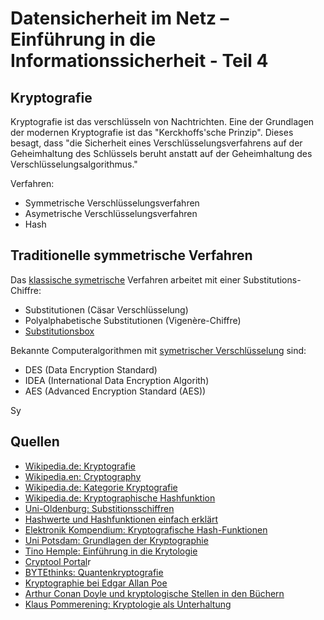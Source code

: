 # Datensicherheit im Netz – Einführung in die Informationssicherheit - Teil 4

## Kryptografie

Kryptografie ist das verschlüsseln von Nachtrichten. Eine der Grundlagen der modernen Kryptografie ist das "Kerckhoffs'sche Prinzip". Dieses besagt, dass "die Sicherheit eines Verschlüsselungsverfahrens auf der Geheimhaltung des Schlüssels beruht anstatt auf der Geheimhaltung des Verschlüsselungsalgorithmus."

Verfahren:  
* Symmetrische Verschlüsselungsverfahren
* Asymetrische Verschlüsselungsverfahren 
* Hash

## Traditionelle symmetrische Verfahren  

Das [klassische symetrische](https://de.wikipedia.org/wiki/Kategorie:Symmetrisches_Verschlüsselungsverfahren) Verfahren arbeitet mit einer Substitutions-Chiffre:
* Substitutionen  (Cäsar Verschlüsselung)
* Polyalphabetische Substitutionen (Vigenère-Chiffre)
* [Substitutionsbox ](https://de.wikipedia.org/wiki/S-Box)

Bekannte Computeralgorithmen mit [symetrischer Verschlüsselung](https://de.wikipedia.org/wiki/Symmetrisches_Kryptosystem) sind:
- DES (Data Encryption Standard)
- IDEA (International Data Encryption Algorith)
- AES (Advanced Encryption Standard (AES))



Sy
## Quellen

* [Wikipedia.de: Kryptografie](https://de.wikipedia.org/wiki/Kryptographie)
* [Wikipedia.en: Cryptography](https://en.wikipedia.org/wiki/Cryptography)
* [Wikipedia.de: Kategorie Kryptografie](https://de.wikipedia.org/wiki/Kategorie:Kryptologie)
* [Wikipedia.de: Kryptographische Hashfunktion](https://de.wikipedia.org/wiki/Kryptographische_Hashfunktion)
* [Uni-Oldenburg: Substitionsschiffren](http://einstein.informatik.uni-oldenburg.de/rechnernetze/substitu.htm)
* [Hashwerte und Hashfunktionen einfach erklärt](https://www.datenschutzbeauftragter-info.de/hashwerte-und-hashfunktionen-einfach-erklaert/)
* [Elektronik Kompendium: Kryptografische Hash-Funktionen](https://www.elektronik-kompendium.de/sites/net/1909041.htm)
* [Uni Potsdam: Grundlagen der Kryptographie](ddi.cs.uni-potsdam.de/HyFISCH/Informieren/Theorie/KryptoHess/Krypto1.html)
* [Tino Hemple: Einführung in die Krytologie](https://www.tinohempel.de/info/info/kryptografie/download/krypto.pdf)
* [Cryptool Portal](https://www.cryptool.org/de/)r
* [BYTEthinks: Quantenkryptografie](https://www.youtube.com/watch?v=jrKVdPMc8U4)
* [Kryptographie bei Edgar Allan Poe](http://www.mathe.tu-freiberg.de/~hebisch/cafe/kryptographie/poe.html)
* [Arthur Conan Doyle und kryptologische Stellen in den Büchern](https://www.staff.uni-mainz.de/pommeren/Kryptologie/Klassisch/0_Unterhaltung/ConanDoyle/)
* [Klaus Pommerening: Kryptologie als Unterhaltung](https://www.staff.uni-mainz.de/pommeren/Kryptologie/Klassisch/0_Unterhaltung/)


